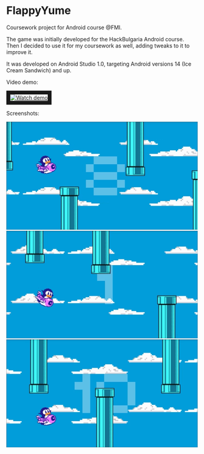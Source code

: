 FlappyYume
==========
Coursework project for Android course @FMI.

The game was initially developed for the HackBulgaria Android course.
Then I decided to use it for my coursework as well, adding tweaks to it to improve it.

It was developed on Android Studio 1.0, targeting Android versions 14 (Ice Cream Sandwich) and up.

Video demo:

<a href="http://www.youtube.com/watch?feature=player_embedded&v=IJhVJvP-7Ss
" target="_blank"><img src="http://img.youtube.com/vi/IJhVJvP-7Ss/0.jpg" 
alt="Watch demo" width="240" height="180" border="10" /></a>

Screenshots:

![alt text](https://github.com/antoan-angelov/FlappyYume/blob/master/screens/screen1.png "Screen 1")
![alt text](https://github.com/antoan-angelov/FlappyYume/blob/master/screens/screen2.png "Screen 2")
![alt text](https://github.com/antoan-angelov/FlappyYume/blob/master/screens/screen3.png "Screen 3")

